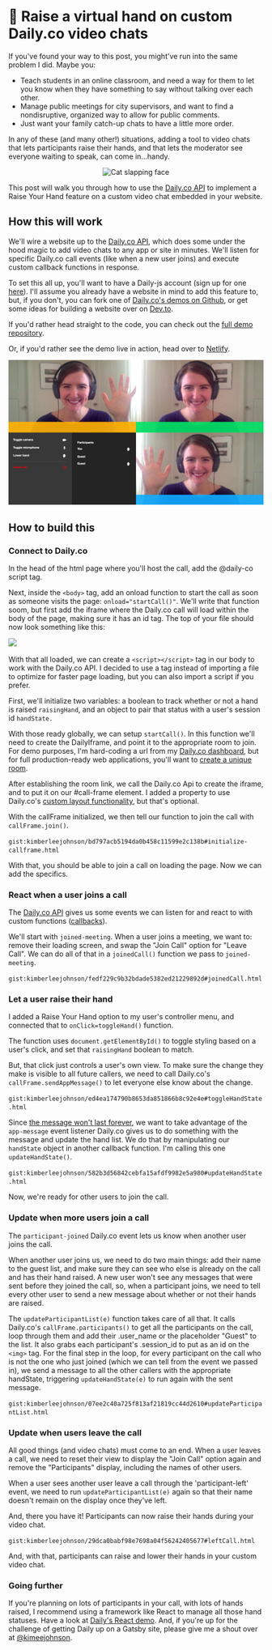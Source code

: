 # 🤚 Raise a virtual hand on custom Daily.co video chats
If you've found your way to this post, you might've run into the same problem I did. Maybe you: 

* Teach students in an online classroom, and need a way for them to let you know when they have something to say without talking over each other. 
* Manage public meetings for city supervisors, and want to find a nondisruptive, organized way to allow for public comments. 
* Just want your family catch-up chats to have a little more order. 

In any of these (and many other!) situations, adding a tool to video chats that lets participants raise their hands, and that lets the moderator see everyone waiting to speak, can come in...handy. 

<div align="center">
<img src="https://media.giphy.com/media/xT0GqtpF1NWd9VbstO/giphy.gif" alt="Cat slapping face"/> 
</div>


This post will walk you through how to use the [Daily.co API](https://docs.daily.co/docs/reference-docs) to implement a Raise Your Hand feature on a custom video chat embedded in your website. 
## How this will work 
We'll wire a website up to the [Daily.co API](https://docs.daily.co/docs/reference-docs), which does some under the hood magic to add video chats to any app or site in minutes. We'll listen for specific Daily.co call events (like when a new user joins) and execute custom callback functions in response. 

To set this all up, you'll want to have a Daily-js account (sign up for one [here](https://dashboard.daily.co/)). I'll assume you already have a website in mind to add this feature to, but, if you don't, you can fork one of [Daily.co's demos on Github](https://github.com/daily-co/daily-demos), or get some ideas for building a website over on [Dev.to](https://dev.to/gaelthomas/how-to-deploy-a-static-website-for-free-in-only-3-minutes-with-google-drive-254c).

If you'd rather head straight to the code, you can check out the [full demo repository](https://github.com/kimberleejohnson/custom-video-call). 

Or, if you'd rather see the demo live in action, head over to [Netlify](https://daily-chat-raise-your-hand.netlify.app/). 

![Screenshot of the site in action](./icon-assets/daily-demo-cropped.png)

## How to build this 
### Connect to Daily.co 
In the head of the html page where you'll host the call, add the @daily-co script tag. 

Next, inside the `<body>` tag, add an onload function to start the call as soon as someone visits the page: `onload="startCall()"`. We'll write that function soom, but first add the iframe where the Daily.co call will load within the body of the page, making sure it has an id tag. The top of your file should now look something like this: 

![](https://gist.github.com/kimberleejohnson/68a947f5043174bc42bd6c02374aa67d)

With that all loaded, we can create a `<script></script>` tag in our body to work with the Daily.co API. I decided to use a tag instead of importing a file to optimize for faster page loading, but you can also import a script if you prefer. 

First, we'll initialize two variables: a boolean to track whether or not a hand is raised `raisingHand`, and an object to pair that status with a user's session id `handState.` 

With those ready globally, we can setup `startCall()`. In this function we'll need to create the DailyIframe, and point it to the appropriate room to join. For demo purposes, I'm hard-coding a url from my [Daily.co dashboard](https://dashboard.daily.co/), but for full production-ready web applications, you'll want to [create a unique room](https://www.daily.co/blog/video-call-api-tutorial-the-rooms-family-of-endpoints). 

After establishing the room link, we call the Daily.co Api to create the iframe, and to put it on our #call-frame element. I added a property to use Daily.co's [custom layout functionality](https://www.daily.co/blog/using-css-grid-to-create-custom-api-video-call-layouts), but that's optional. 

With the callFrame initialized, we then tell our function to join the call with `callFrame.join()`. 

`gist:kimberleejohnson/bd797acb5194da0b458c11599e2c138b#initialize-callframe.html`

With that, you should be able to join a call on loading the page. Now we can add the specifics. 

### React when a user joins a call 
The [Daily.co API](https://docs.daily.co/reference#events) gives us some events we can listen for and react to with custom functions ([callbacks](https://developer.mozilla.org/en-US/docs/Glossary/Callback_function)).

We'll start with `joined-meeting`. When a user joins a meeting, we want to: remove their loading screen, and swap the "Join Call" option for "Leave Call". We can do all of that in a `joinedCall()` function we pass to `joined-meeting`. 

`gist:kimberleejohnson/fedf229c9b32bdade5382ed21229892d#joinedCall.html`

### Let a user raise their hand
I added a Raise Your Hand option to my user's controller menu, and connected that to `onClick=toggleHand()` function. 

The function uses `document.getElementById()` to toggle styling based on a user's click, and set that `raisingHand` boolean to match.

But, that click just controls a user's own view. To make sure the change they make is visible to all future callers, we need to call Daily.co's `callFrame.sendAppMessage()` to let everyone else know about the change. 

`gist:kimberleejohnson/ed4ea174790b8653da851866b8c92e4e#toggleHandState.html`

Since [the message won't last forever](https://docs.daily.co/reference#%EF%B8%8F-sendappmessage), we want to take advantage of the `app-message` event listener Daily.co gives us to do something with the message and update the hand list. We do that by manipulating our `handState` object in another callback function. I'm calling this one `updateHandState()`.  

`gist:kimberleejohnson/582b3d56842cebfa15afdf9982e5a980#updateHandState.html`

Now, we're ready for other users to join the call. 

### Update when more users join a call 
The `participant-joined` Daily.co event lets us know when another user joins the call. 

When another user joins us, we need to do two main things: add their name to the guest list, and make sure they can see who else is already on the call and has their hand raised. A new user won't see any messages that were sent before they joined the call, so, when a participant joins, we need to tell every other user to send a new message about whether or not their hands are raised. 

The `updateParticipantList(e)` function takes care of all that. It calls Daily.co's `callFrame.participants()` to get all the participants on the call, loop through them and add their .user_name or the placeholder "Guest" to the list. It also grabs each participant's .session_id to put as an id on the `<img>` tag. For the final step in the loop, for every participant on the call who is not the one who just joined (which we can tell from the event we passed in), we send a message to all the other callers with the appropriate handState, triggering `updateHandState(e)` to run again with the sent message. 

`gist:kimberleejohnson/07ee2c40a725f813af21819cc44d2610#updateParticipantList.html`

### Update when users leave the call 
All good things (and video chats) must come to an end. When a user leaves a call, we need to reset their view to display the "Join Call" option again and remove the "Participants" display, including the names of other users. 

When a user sees another user leave a call through the 'participant-left' event, we need to run `updateParticipantList(e)` again so that their name doesn't remain on the display once they've left.

And, there you have it! Participants can now raise their hands during your video chat. 

`gist:kimberleejohnson/29dca0babf98e7698a04f56242405677#leftCall.html`

And, with that, participants can raise and lower their hands in your custom video chat. 

### Going further
If you're planning on lots of participants in your call, with lots of hands raised, I recommend using a framework like React to manage all those hand statuses. Have a look at [Daily's React demo](https://www.daily.co/blog/building-a-custom-video-chat-app-with-react). And, if you're up for the challenge of getting Daily up on a Gatsby site, please give me a shout over at [@kimeejohnson](https://twitter.com/kimeejohnson). 